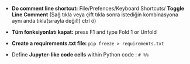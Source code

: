 * **Do comment line shortcut:** File/Prefences/Keyboard Shortcuts/ **Toggle Line Comment** (Sağ tıkla veya çift tıkla sonra istediğin kombinasyona aynı anda tıkla(sırayla değil!) ctrl ö)

* **Tüm fonksiyonlatı kapat:** press F1 and type Fold 1 or Unfold

* **Create a requirements.txt file:** `pip freeze > requirements.txt`

* Define **Jupyter-like code cells** within Python code : `# %%` 
